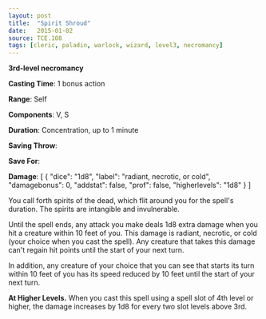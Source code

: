 ```yaml
---
layout: post
title:  "Spirit Shroud"
date:   2015-01-02
source: TCE.108
tags: [cleric, paladin, warlock, wizard, level3, necromancy]
---
```


**3rd-level necromancy**

**Casting Time**: 1 bonus action

**Range**: Self

**Components**: V, S

**Duration**: Concentration, up to 1 minute

**Saving Throw**:

**Save For**:

**Damage**: [ { "dice": "1d8", "label": "radiant, necrotic, or cold", "damagebonus": 0, "addstat": false, "prof": false, "higherlevels": "1d8" } ]

You call forth spirits of the dead, which flit around you for the spell's duration. The spirits are intangible and invulnerable.

Until the spell ends, any attack you make deals 1d8 extra damage when you hit a creature within 10 feet of you. This damage is radiant, necrotic, or cold (your choice when you cast the spell). Any creature that takes this damage can't regain hit points until the start of your next turn.

In addition, any creature of your choice that you can see that starts its turn within 10 feet of you has its speed reduced by 10 feet until the start of your next turn.

**At Higher Levels.** When you cast this spell using a spell slot of 4th level or higher, the damage increases by 1d8 for every two slot levels above 3rd.
